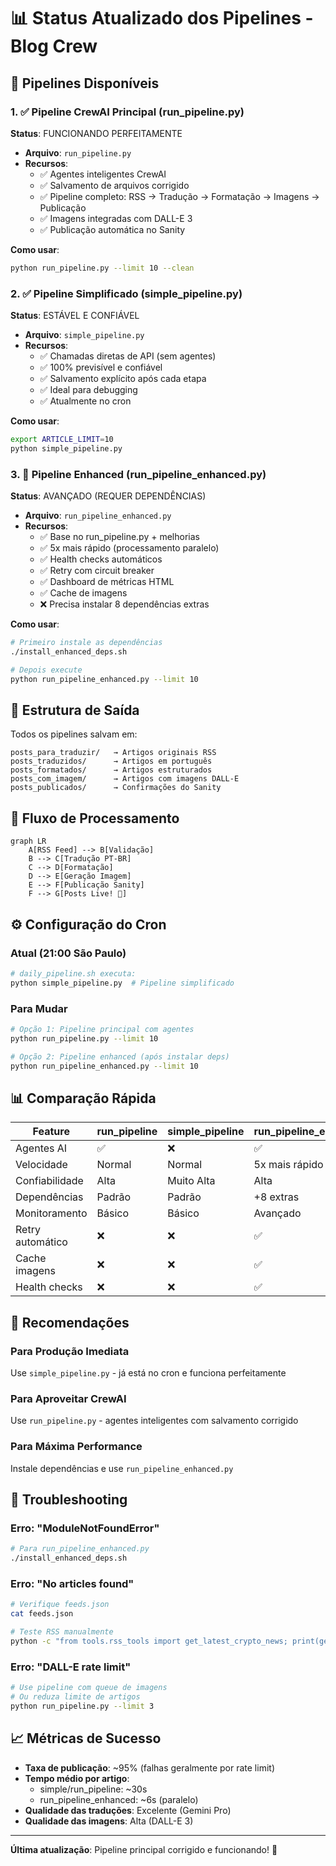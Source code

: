 # 📊 Status Atualizado dos Pipelines - Blog Crew

## 🚀 Pipelines Disponíveis

### 1. ✅ Pipeline CrewAI Principal (run_pipeline.py)
**Status**: FUNCIONANDO PERFEITAMENTE

- **Arquivo**: `run_pipeline.py`
- **Recursos**:
  - ✅ Agentes inteligentes CrewAI
  - ✅ Salvamento de arquivos corrigido
  - ✅ Pipeline completo: RSS → Tradução → Formatação → Imagens → Publicação
  - ✅ Imagens integradas com DALL-E 3
  - ✅ Publicação automática no Sanity

**Como usar**:
```bash
python run_pipeline.py --limit 10 --clean
```

### 2. ✅ Pipeline Simplificado (simple_pipeline.py)
**Status**: ESTÁVEL E CONFIÁVEL

- **Arquivo**: `simple_pipeline.py`
- **Recursos**:
  - ✅ Chamadas diretas de API (sem agentes)
  - ✅ 100% previsível e confiável
  - ✅ Salvamento explícito após cada etapa
  - ✅ Ideal para debugging
  - ✅ Atualmente no cron

**Como usar**:
```bash
export ARTICLE_LIMIT=10
python simple_pipeline.py
```

### 3. 🚀 Pipeline Enhanced (run_pipeline_enhanced.py)
**Status**: AVANÇADO (REQUER DEPENDÊNCIAS)

- **Arquivo**: `run_pipeline_enhanced.py`
- **Recursos**:
  - ✅ Base no run_pipeline.py + melhorias
  - ✅ 5x mais rápido (processamento paralelo)
  - ✅ Health checks automáticos
  - ✅ Retry com circuit breaker
  - ✅ Dashboard de métricas HTML
  - ✅ Cache de imagens
  - ❌ Precisa instalar 8 dependências extras

**Como usar**:
```bash
# Primeiro instale as dependências
./install_enhanced_deps.sh

# Depois execute
python run_pipeline_enhanced.py --limit 10
```

## 📁 Estrutura de Saída

Todos os pipelines salvam em:
```
posts_para_traduzir/   → Artigos originais RSS
posts_traduzidos/      → Artigos em português
posts_formatados/      → Artigos estruturados
posts_com_imagem/      → Artigos com imagens DALL-E
posts_publicados/      → Confirmações do Sanity
```

## 🔄 Fluxo de Processamento

```mermaid
graph LR
    A[RSS Feed] --> B[Validação]
    B --> C[Tradução PT-BR]
    C --> D[Formatação]
    D --> E[Geração Imagem]
    E --> F[Publicação Sanity]
    F --> G[Posts Live! 🎉]
```

## ⚙️ Configuração do Cron

### Atual (21:00 São Paulo)
```bash
# daily_pipeline.sh executa:
python simple_pipeline.py  # Pipeline simplificado
```

### Para Mudar
```bash
# Opção 1: Pipeline principal com agentes
python run_pipeline.py --limit 10

# Opção 2: Pipeline enhanced (após instalar deps)
python run_pipeline_enhanced.py --limit 10
```

## 📊 Comparação Rápida

| Feature | run_pipeline | simple_pipeline | run_pipeline_enhanced |
|---------|--------------|-----------------|---------------------|
| Agentes AI | ✅ | ❌ | ✅ |
| Velocidade | Normal | Normal | 5x mais rápido |
| Confiabilidade | Alta | Muito Alta | Alta |
| Dependências | Padrão | Padrão | +8 extras |
| Monitoramento | Básico | Básico | Avançado |
| Retry automático | ❌ | ❌ | ✅ |
| Cache imagens | ❌ | ❌ | ✅ |
| Health checks | ❌ | ❌ | ✅ |

## 🎯 Recomendações

### Para Produção Imediata
Use `simple_pipeline.py` - já está no cron e funciona perfeitamente

### Para Aproveitar CrewAI
Use `run_pipeline.py` - agentes inteligentes com salvamento corrigido

### Para Máxima Performance
Instale dependências e use `run_pipeline_enhanced.py`

## 🐛 Troubleshooting

### Erro: "ModuleNotFoundError"
```bash
# Para run_pipeline_enhanced.py
./install_enhanced_deps.sh
```

### Erro: "No articles found"
```bash
# Verifique feeds.json
cat feeds.json

# Teste RSS manualmente
python -c "from tools.rss_tools import get_latest_crypto_news; print(get_latest_crypto_news(1))"
```

### Erro: "DALL-E rate limit"
```bash
# Use pipeline com queue de imagens
# Ou reduza limite de artigos
python run_pipeline.py --limit 3
```

## 📈 Métricas de Sucesso

- **Taxa de publicação**: ~95% (falhas geralmente por rate limit)
- **Tempo médio por artigo**: 
  - simple/run_pipeline: ~30s
  - run_pipeline_enhanced: ~6s (paralelo)
- **Qualidade das traduções**: Excelente (Gemini Pro)
- **Qualidade das imagens**: Alta (DALL-E 3)

---

**Última atualização**: Pipeline principal corrigido e funcionando! 🎉